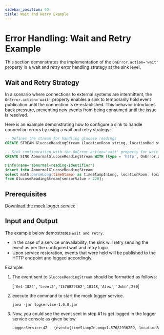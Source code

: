 ```yaml
---
sidebar_position: 60
title: Wait and Retry Example
---
```


# Error Handling: Wait and Retry Example

This section demonstrates the implementation of the `OnError.action='wait'` property in a wait and retry error handling strategy at the sink level.

## Wait and Retry Strategy

In a scenario where connections to external systems are intermittent, the `OnError.action='wait'` property enables a sink to temporarily hold event publication until the connection is re-established. This behavior introduces back pressure, preventing new events from being consumed until the issue is resolved.

Here is an example demonstrating how to configure a sink to handle connection errors by using a wait and retry strategy:

```sql
-- Defines the stream for handling glucose readings
CREATE STREAM GlucoseReadingStream (locationRoom string, locationBed string, timeStamp string, sensorID long, patientFirstName string, patientLastName string, sensorValue double);

-- Sink configuration with the OnError.action='wait' property for wait and retry strategy
CREATE SINK AbnormalGlucoseReadingStream WITH (type = 'http', OnError.action='wait', publisher.url = "http://<customer's host>:8080/logger", method = "POST", map.type = 'json') (timeStampInLong long, locationRoom string, locationBed string, sensorID long, patientFullName string, sensorReadingValue double);

@info(name='abnormal-reading-identifier')
insert into AbnormalGlucoseReadingStream
select math:parseLong(timeStamp) as timeStampInLong, locationRoom, locationBed, sensorID, str:concat(patientFirstName, " ", patientLastName) as patientFullName, sensorValue as sensorReadingValue
from GlucoseReadingStream[sensorValue > 220];
```

## Prerequisites

[Download the mock logger service](https://github.com/mohanvive/siddhi-mock-services/releases/download/v2.0.0/logservice-1.0.0.jar).

## Input and Output

The example below demostrates `wait and retry`.
- In the case of a service unavailability, the sink will retry sending the event as per the configured wait and retry logic.
- Upon service restoration, events that were held will be published to the HTTP endpoint and logged accordingly.

Example:
1. The event sent to `GlucoseReadingStream` should be formatted as follows:

    [`'Get-1024'`, `'Level2'`, `'1576829362'`, `10348`, `'Alex'`, `'John'`, `250`]
    

2. execute the command to start the mock logger service.

    `java -jar logservice-1.0.0.jar`

3. Now, you could see the event sent in step #1 is get logged in the logger service console as given below.

    ```bash
    LoggerService:42 - {event={timeStampInLong=1.576829362E9, locationRoom=Get-1024, locationBed=Level2, sensorID=10348.0, patientFullName=Alex John, sensorReadingValue=250.0}}
    ```
